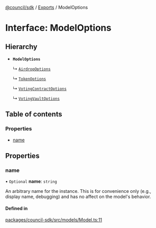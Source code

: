 [@council/sdk](../README.md) / [Exports](../modules.md) / ModelOptions

# Interface: ModelOptions

## Hierarchy

- **`ModelOptions`**

  ↳ [`AirdropOptions`](AirdropOptions.md)

  ↳ [`TokenOptions`](TokenOptions.md)

  ↳ [`VotingContractOptions`](VotingContractOptions.md)

  ↳ [`VotingVaultOptions`](VotingVaultOptions.md)

## Table of contents

### Properties

- [name](ModelOptions.md#name)

## Properties

### name

• `Optional` **name**: `string`

An arbitrary name for the instance. This is for convenience only (e.g.,
display name, debugging) and has no affect on the model's behavior.

#### Defined in

[packages/council-sdk/src/models/Model.ts:11](https://github.com/delv-tech/council-monorepo/blob/c29492c/packages/council-sdk/src/models/Model.ts#L11)
